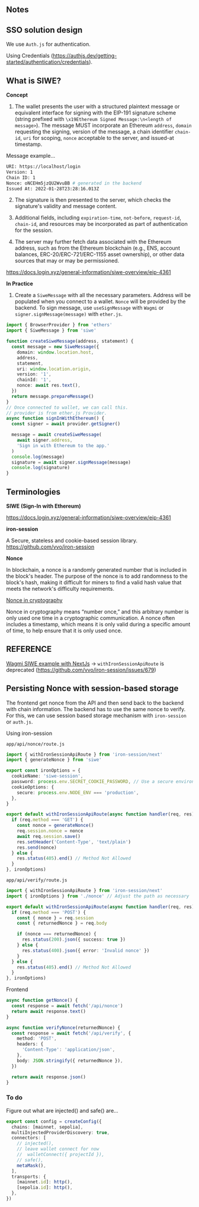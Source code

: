 ## Notes

## SSO solution design

We use `Auth.js` for authentication.

Using Credentials (https://authjs.dev/getting-started/authentication/credentials).

## What is SIWE?

**Concept**

1. The wallet presents the user with a structured plaintext message or equivalent interface for signing with the EIP-191 signature scheme (string prefixed with `\x19Ethereum Signed Message:\n<length of message>`). The message MUST incorporate an Ethereum `address`, `domain` requesting the signing, version of the message, a chain identifier `chain-id`, `uri` for scoping, `nonce` acceptable to the server, and issued-at timestamp.

Message example...

```bash
URI: https://localhost/login
Version: 1
Chain ID: 1
Nonce: oNCEHm5jzQU2WvuBB # generated in the backend
Issued At: 2022-01-28T23:28:16.013Z
```

2. The signature is then presented to the server, which checks the signature's validity and message content.

3. Additional fields, including `expiration-time`, `not-before`, `request-id`, `chain-id`, and resources may be incorporated as part of authentication for the session.

4. The server may further fetch data associated with the Ethereum address, such as from the Ethereum blockchain (e.g., ENS, account balances, ERC-20/ERC-721/ERC-1155 asset ownership), or other data sources that may or may be permissioned.

https://docs.login.xyz/general-information/siwe-overview/eip-4361

**In Practice**

1. Create a `SiweMessage` with all the necessary parameters. Address will be populated when you connect to a wallet. `Nonce` will be provided by the backend. To sign message, use `useSignMessage` with `Wagmi` or `signer.signMessage(message)` with `ether.js`.

```ts
import { BrowserProvider } from 'ethers'
import { SiweMessage } from 'siwe'

function createSiweMessage(address, statement) {
  const message = new SiweMessage({
    domain: window.location.host,
    address,
    statement,
    uri: window.location.origin,
    version: '1',
    chainId: '1',
    nonce: await res.text(),
  })
  return message.prepareMessage()
}
// Once connected to wallet, we can call this.
// provider is from ether.js Provider.
async function signInWithEthereum() {
  const signer = await provider.getSigner()

  message = await createSiweMessage(
    await signer.address,
    'Sign in with Ethereum to the app.'
  )
  console.log(message)
  signature = await signer.signMessage(message)
  console.log(signature)
}
```

## Terminologies

**SIWE (Sign-In with Ethereum)**

https://docs.login.xyz/general-information/siwe-overview/eip-4361

**iron-session**

A Secure, stateless and cookie-based session library. https://github.com/vvo/iron-session

**Nonce**

In blockchain, a nonce is a randomly generated number that is included in the block's header. The purpose of the nonce is to add randomness to the block's hash, making it difficult for miners to find a valid hash value that meets the network's difficulty requirements.

[Nonce in cryptography](https://en.wikipedia.org/wiki/Cryptographic_nonce)

Nonce in cryptography means “number once,” and this arbitrary number is only used one time in a cryptographic communication. A nonce often includes a timestamp, which means it is only valid during a specific amount of time, to help ensure that it is only used once.

## REFERENCE

[Wagmi SIWE example with NextJs](https://1.x.wagmi.sh/examples/sign-in-with-ethereum) -> `withIronSessionApiRoute` is deprecated (https://github.com/vvo/iron-session/issues/679)

## Persisting Nonce with session-based storage

The frontend get nonce from the API and then send back to the backend with chain information. The backend has to use the same nonce to verify. For this, we can use session based storage mechanism with `iron-session` or `auth.js`.

Using iron-session

`app/api/nonce/route.js`

```ts
import { withIronSessionApiRoute } from 'iron-session/next'
import { generateNonce } from 'siwe'

export const ironOptions = {
  cookieName: 'siwe-session',
  password: process.env.SECRET_COOKIE_PASSWORD, // Use a secure environment variable
  cookieOptions: {
    secure: process.env.NODE_ENV === 'production',
  },
}

export default withIronSessionApiRoute(async function handler(req, res) {
  if (req.method === 'GET') {
    const nonce = generateNonce()
    req.session.nonce = nonce
    await req.session.save()
    res.setHeader('Content-Type', 'text/plain')
    res.send(nonce)
  } else {
    res.status(405).end() // Method Not Allowed
  }
}, ironOptions)
```

`app/api/verify/route.js`

```ts
import { withIronSessionApiRoute } from 'iron-session/next'
import { ironOptions } from './nonce' // Adjust the path as necessary

export default withIronSessionApiRoute(async function handler(req, res) {
  if (req.method === 'POST') {
    const { nonce } = req.session
    const { returnedNonce } = req.body

    if (nonce === returnedNonce) {
      res.status(200).json({ success: true })
    } else {
      res.status(400).json({ error: 'Invalid nonce' })
    }
  } else {
    res.status(405).end() // Method Not Allowed
  }
}, ironOptions)
```

Frontend

```ts
async function getNonce() {
  const response = await fetch('/api/nonce')
  return await response.text()
}

async function verifyNonce(returnedNonce) {
  const response = await fetch('/api/verify', {
    method: 'POST',
    headers: {
      'Content-Type': 'application/json',
    },
    body: JSON.stringify({ returnedNonce }),
  })

  return await response.json()
}
```

### To do

Figure out what are injected() and safe() are...

```ts
export const config = createConfig({
  chains: [mainnet, sepolia],
  multiInjectedProviderDiscovery: true,
  connectors: [
    // injected(),
    // leave wallet connect for now
    //  walletConnect({ projectId }),
    // safe(),
    metaMask(),
  ],
  transports: {
    [mainnet.id]: http(),
    [sepolia.id]: http(),
  },
})
```
